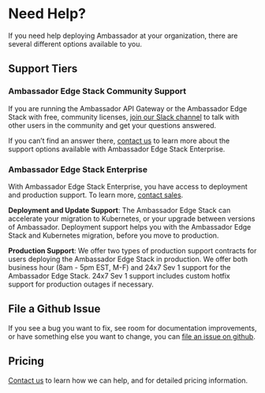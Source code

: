 # Need Help?

If you need help deploying Ambassador at your organization, there are several different options available to you.

## Support Tiers

### Ambassador Edge Stack Community Support

If you are running the Ambassador API Gateway or the Ambassador Edge Stack with free, community licenses, [join our Slack channel](http://d6e.co/slack) to talk with other users in the community and get your questions answered.

If you can’t find an answer there, [contact us](https://www.getambassador.io/contact) to learn more about the support options available with Ambassador Edge Stack Enterprise.

### Ambassador Edge Stack Enterprise

With Ambassador Edge Stack Enterprise, you have access to deployment and production support. To learn more, [contact sales](https://www.getambassador.io/contact).

**Deployment and Update Support**: The Ambassador Edge Stack can accelerate your migration to Kubernetes, or your upgrade between versions of Ambassador. Deployment support helps you with the Ambassador Edge Stack and Kubernetes migration, before you move to production.

**Production Support**: We offer two types of production support contracts for users deploying the Ambassador Edge Stack in production. We offer both business hour (8am - 5pm EST, M-F) and 24x7 Sev 1 support for the Ambassador Edge Stack. 24x7 Sev 1 support includes custom hotfix support for production outages if necessary.

## File a Github Issue

If you see a bug you want to fix, see room for documentation improvements, or have something else you want to change, you can [file an issue on github](https://github.com/datawire/ambassador/issues/new).

## Pricing

[Contact us](https://www.getambassador.io/contact) to learn how we can help, and for detailed pricing information.
